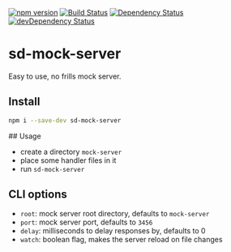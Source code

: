 [![npm version](https://badge.fury.io/js/sd-mock-server.svg)](https://badge.fury.io/js/sd-mock-server)
[![Build Status](https://travis-ci.org/staticdeploy/sd-mock-server.svg?branch=master)](https://travis-ci.org/staticdeploy/sd-mock-server)
[![Dependency Status](https://david-dm.org/staticdeploy/sd-mock-server.svg)](https://david-dm.org/staticdeploy/sd-mock-server)
[![devDependency Status](https://david-dm.org/staticdeploy/sd-mock-server/dev-status.svg)](https://david-dm.org/staticdeploy/sd-mock-server#info=devDependencies)

# sd-mock-server

Easy to use, no frills mock server.

## Install

```sh
npm i --save-dev sd-mock-server
```

## Usage

* create a directory `mock-server`
* place some handler files in it
* run `sd-mock-server`

## CLI options

* `root`: mock server root directory, defaults to `mock-server`
* `port`: mock server port, defaults to `3456`
* `delay`: milliseconds to delay responses by, defaults to 0
* `watch`: boolean flag, makes the server reload on file changes
